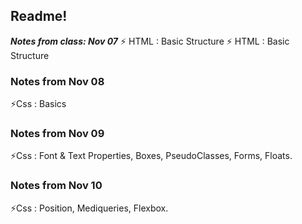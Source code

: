 
##  Readme!
***Notes from class: Nov 07***  ⚡ HTML : Basic Structure
  ⚡ HTML : Basic Structure  
### Notes from Nov 08 
  ⚡Css : Basics
### Notes from Nov 09 
  ⚡Css : Font & Text Properties, Boxes, PseudoClasses, Forms, Floats.
### Notes from Nov 10
  ⚡Css : Position, Mediqueries, Flexbox.



